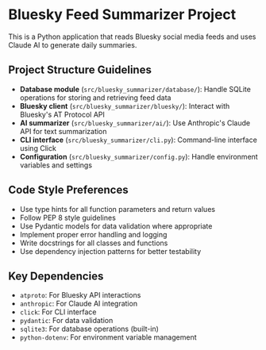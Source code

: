 <!-- Use this file to provide workspace-specific custom instructions to Copilot. For more details, visit https://code.visualstudio.com/docs/copilot/copilot-customization#_use-a-githubcopilotinstructionsmd-file -->

# Bluesky Feed Summarizer Project

This is a Python application that reads Bluesky social media feeds and uses Claude AI to generate daily summaries.

## Project Structure Guidelines

- **Database module** (`src/bluesky_summarizer/database/`): Handle SQLite operations for storing and retrieving feed data
- **Bluesky client** (`src/bluesky_summarizer/bluesky/`): Interact with Bluesky's AT Protocol API
- **AI summarizer** (`src/bluesky_summarizer/ai/`): Use Anthropic's Claude API for text summarization
- **CLI interface** (`src/bluesky_summarizer/cli.py`): Command-line interface using Click
- **Configuration** (`src/bluesky_summarizer/config.py`): Handle environment variables and settings

## Code Style Preferences

- Use type hints for all function parameters and return values
- Follow PEP 8 style guidelines
- Use Pydantic models for data validation where appropriate
- Implement proper error handling and logging
- Write docstrings for all classes and functions
- Use dependency injection patterns for better testability

## Key Dependencies

- `atproto`: For Bluesky API interactions
- `anthropic`: For Claude AI integration
- `click`: For CLI interface
- `pydantic`: For data validation
- `sqlite3`: For database operations (built-in)
- `python-dotenv`: For environment variable management
